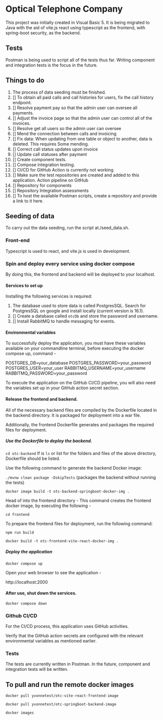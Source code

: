 # Optical Telephone Company

This project was initially created in Visual Basic 5. It is being migrated to Java with the aid of vite.js react using typescript as the frontend,
with spring-boot security, as the backend.

## Tests

Postman is being used to script all of the tests thus far. Writing component and integration tests is the focus in the future.

## Things to do

1. The process of data seeding must be finished.
2. [] To obtain all paid calls and call histories for users, fix the call history endpoint.
3. [] Resolve payment pay so that the admin user can oversee all payments.
4. [] Adjust the invoice page so that the admin user can control all of the invoices.
5. [] Resolve get all users so the admin user can oversee
6. [] Mend the connection between calls and invoicing
7. [] Fix data: When updating from one table or object to another, data is deleted. This requires Some mending.
8. [] Correct call status updates upon invoice
9. [] Update call statuses after payment
10. [] Create component tests.
11. [] Compose integration testing.
12. [] CI/CD for GitHub Action is currently not working
13. [] Make sure the test repositories are created and added to this application. Action pipeline on GitHub
14. [] Repository for components
15. [] Repository Integration assessments
16. [] To host the available Postman scripts, create a repository and provide a link to it here.

## Seeding of data

To carry out the data seeding, run the script at./seed_data.sh.

### Front-end

Typescript is used to react, and vite.js is used in development.

### Spin and deploy every service using docker compose

By doing this, the frontend and backend will be deployed to your localhost.

#### Services to set up

Installing the following services is required:

1. The database used to store data is called PostgresSQL. Search for PostgresSQL on google and install locally (current version is 16.1).
2. [] Create a database called `otcDb` and store the password and username.
3. [] Install RabbitMQ to handle messaging for events.

#### Environmental variables

To successfully deploy the application, you must have these variables available on your commandline terminal, before executing the
docker compose up, command -

POSTGRES_DB=your_database
POSTGRES_PASSWORD=your_password
POSTGRES_USER=your_user
RABBITMQ_USERNAME=your_username
RABBITMQ_PASSWORD=your_password

To execute the application on the GitHub CI/CD pipeline, you will also need the variables set up in your GitHub action secret section.

#### Release the frontend and backend.

All of the necessary backend files are compiled by the Dockerfile located in the backend directory.
It is packaged for deployment into a war file.

Additionally, the frontend Dockerfile generates and packages the required files for deployment.

##### Use the Dockerfile to deploy the backend.

`cd otc-backend`
If is `ls` or list for the folders and files of the above directory, Dockerfile should be listed.

Use the following command to generate the backend Docker image:

`./mvnw clean package -DskipTests` (packages the backend without running the tests)

`docker image build -t otc-backend-springboot-docker-img .`

Head of into the frontend directory - This command creates the frontend docker image, by executing the following -

`cd frontend`

To prepare the frontend files for deployment, run the following command:

`npm run build`

`docker build -t otc-frontend-vite-react-docker-img .`

##### Deploy the application

`docker compose up`

Open your web browser to see the application -

http://localhost:2000

#### After use, shut down the services.

`docker compose down`

### Github CI/CD

For the CI/CD process, this application uses GitHub activities.

Verify that the GitHub action secrets are configured with the relevant environmental variables as mentioned earlier.

### Tests

The tests are currently written in Postman. In the future, component and integration tests will be written.

## To pull and run the remote docker images

`docker pull yvonnetest/otc-vite-react-frontend-image`

`docker pull yvonnetest/otc-springboot-backend-image`

`docker images`

